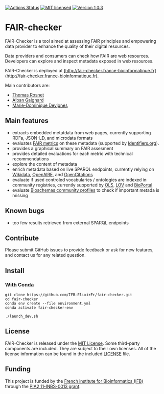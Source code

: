 [![Actions Status](https://github.com/IFB-ElixirFr/fair-checker/workflows/Build%20and%20test/badge.svg)](https://github.com/IFB-ElixirFr/fair-checker/actions) [![MIT licensed](https://img.shields.io/badge/license-MIT-blue.svg)](LICENSE) [![Version 1.0.3](https://img.shields.io/badge/version-v1.0.2-blue)]()


# FAIR-checker
FAIR-Checker is a tool aimed at assessing FAIR principles and empowering data provider to enhance the quality of their digital resources.

Data providers and consumers can check how FAIR are web resources. Developers can explore and inspect metadata exposed in web resources.

FAIR-Checker is deployed at [http://fair-checker.france-bioinformatique.fr](http://fair-checker.france-bioinformatique.fr).

Main contributors are: 
- [Thomas Rosnet](https://github.com/thomasrosnet)
- [Alban Gaignard](https://github.com/albangaignard)
- [Marie-Dominique Devignes](https://members.loria.fr/MDDevignes/)


## Main features
- extracts embedded metatdata from web pages, currently supporting RDFa, JSON-LD, and microdata formats
- evaluates [FAIR metrics](https://www.go-fair.org/fair-principles/) on these metadata (supported by [Identifiers.org](https://www.identifiers.org)). 
- provides a graphical summary on FAIR assesment 
- provides detailed evaluations for each metric with technical recommendations
- explore the content of metadata
- enrich metadata based on live SPARQL endpoints, currently relying on [Wikidata](https://www.wikidata.org), [OpenAIRE](https://graph.openaire.eu/develop/), and [OpenCitations](https://opencitations.net)
- evaluate if used controled vocabularies / ontologies are indexed in community registries, currently supported by [OLS](https://www.ebi.ac.uk/ols), [LOV](https://lov.linkeddata.es/dataset/lov/) and [BioPortal](https://bioportal.bioontology.org)
- evaluate [Bioschemas community profiles](https://bioschemas.org/profiles/) to check if important metada is missing

## Known bugs
- too few results retrieved from external SPARQL endpoints

## Contribute
Please submit GitHub issues to provide feedback or ask for new features, and contact us for any related question.


## Install
### With Conda 
```
git clone https://github.com/IFB-ElixirFr/fair-checker.git
cd fair-checker
conda env create --file environment.yml
conda activate fair-checker-env

./launch_dev.sh
```

## License
FAIR-Checker is released under the [MIT License](LICENSE). Some third-party components are included. They are subject to their own licenses. All of the license information can be found in the included [LICENSE](LICENSE) file.

## Funding
This project is funded by the [French institute for Bioinformatics (IFB)](https://france-bioinformatique.fr/) through the [PIA2 11-INBS-0013 grant](https://anr.fr/ProjetIA-11-INBS-0013).
